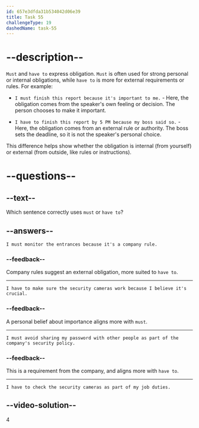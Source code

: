 ```yaml
---
id: 657e3dfda31b534042d06e39
title: Task 55
challengeType: 19
dashedName: task-55
---
```


# --description--

`Must` and `have to` express obligation. `Must` is often used for strong personal or internal obligations, while `have to` is more for external requirements or rules. For example:

- `I must finish this report because it's important to me.` - Here, the obligation comes from the speaker's own feeling or decision. The person chooses to make it important.

- `I have to finish this report by 5 PM because my boss said so.` - Here, the obligation comes from an external rule or authority. The boss sets the deadline, so it is not the speaker's personal choice.

This difference helps show whether the obligation is internal (from yourself) or external (from outside, like rules or instructions).

# --questions--

## --text--

Which sentence correctly uses `must` or `have to`?

## --answers--

`I must monitor the entrances because it's a company rule.`

### --feedback--

Company rules suggest an external obligation, more suited to `have to`.

---

`I have to make sure the security cameras work because I believe it's crucial.`

### --feedback--

A personal belief about importance aligns more with `must`.

---

`I must avoid sharing my password with other people as part of the company's security policy.`

### --feedback--

This is a requirement from the company, and aligns more with `have to`.

---

`I have to check the security cameras as part of my job duties.`

## --video-solution--

4
